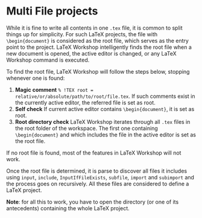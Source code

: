 # Multi File projects

While it is fine to write all contents in one `.tex` file, it is common to split things up for simplicity. For such LaTeX projects, the file with `\begin{document}` is considered as the root file, which serves as the entry point to the project. LaTeX Workshop intelligently finds the root file when a new document is opened, the active editor is changed, or any LaTeX Workshop command is executed.

To find the root file, LaTeX Workshop will follow the steps below, stopping whenever one is found:

1. **Magic comment** `% !TEX root = relative/or/absolute/path/to/root/file.tex`. If such comments exist in the currently active editor, the referred file is set as root.
2. **Self check** If current active editor contains `\begin{document}`, it is set as root.
3. **Root directory check** LaTeX Workshop iterates through all `.tex` files in the root folder of the workspace. The first one containing `\begin{document}` and which includes the file in the active editor is set as the root file.

If no root file is found, most of the features in LaTeX Workshop will not work.

Once the root file is determined, it is parse to discover all files it includes using `input`, `include`, `InputIfFileExists`, `subfile`, `import` and `subimport` and the process goes on recursively. All these files are considered to define a LaTeX project.

**Note**: for all this to work, you have to open the directory (or one of its antecedents) containing the whole LaTeX project.